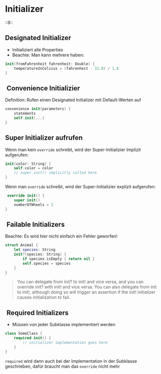 # Initializer
::9::

##  Designated Initializer
- Initializiert alle Properties
- Beachte: Man kann mehrere haben:

```swift
init(fromFahrenheit fahrenheit: Double) {
	temperatureInCelsius = (fahrenheit - 32.0) / 1.8
}
```

##  Convenience Initializier

Definition: Rufen einen Designated Initializer mit Default-Werten auf

```swift
convenience init(parameters) {
    statements
	self.init(...)
}
```

## Super Initializer aufrufen
Wenn man kein `override` schreibt, wird der Super-Initializier Implizit aufgerufen:
```swift
init(color: String) {
	self.color = color
	// super.init() implicitly called here
}
```

Wenn man `override` schreibt, wird der Super-Initializier explizit aufgerufen:

```swift
 override init() {
	super.init()
	numberOfWheels = 2
}
```


##  Failable Initializers

Beachte: Es wird hier nicht einfach ein Fehler geworfen!

```swift
struct Animal {
    let species: String
    init?(species: String) {
        if species.isEmpty { return nil }
        self.species = species
    }
}
```

> You can delegate from init? to init! and vice versa, and you can override init? with init! and vice versa. You can also delegate from init to init!, although doing so will trigger an assertion if the init! initializer causes initialization to fail.

##  Required Initializers 

- Müssen von jeder Subklasse implementiert werden

```swift
class SomeClass {
    required init() {
        // initializer implementation goes here
    }
}
```

`required` wird dann auch bei der Implementation in der Subklasse geschrieben, dafür braucht man das `override` nicht mehr
